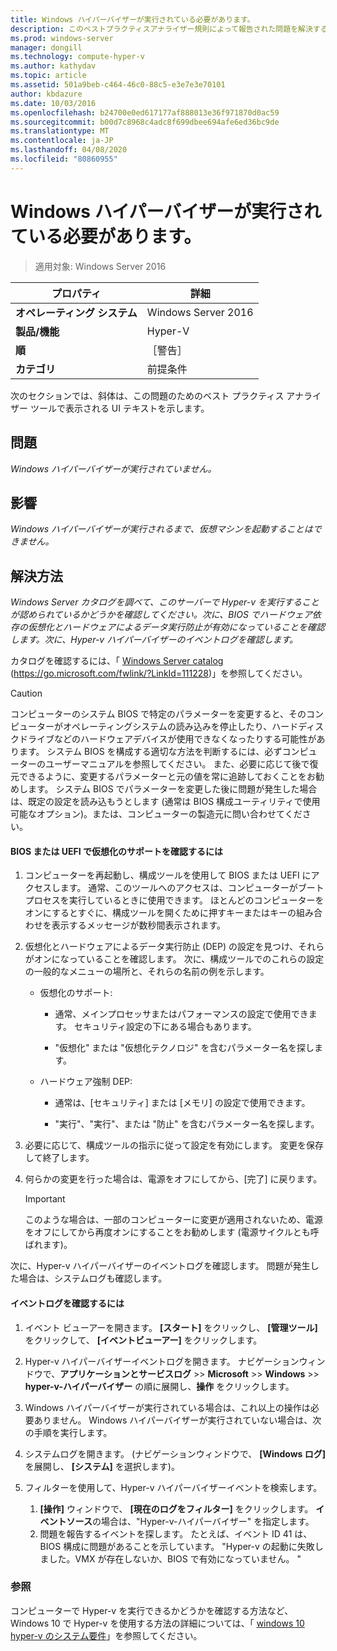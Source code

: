 ```yaml
---
title: Windows ハイパーバイザーが実行されている必要があります。
description: このベストプラクティスアナライザー規則によって報告された問題を解決するための手順を示します。
ms.prod: windows-server
manager: dongill
ms.technology: compute-hyper-v
ms.author: kathydav
ms.topic: article
ms.assetid: 501a9beb-c464-46c0-88c5-e3e7e3e70101
author: kbdazure
ms.date: 10/03/2016
ms.openlocfilehash: b24700e0ed617177af888013e36f971870d0ac59
ms.sourcegitcommit: b00d7c8968c4adc8f699dbee694afe6ed36bc9de
ms.translationtype: MT
ms.contentlocale: ja-JP
ms.lasthandoff: 04/08/2020
ms.locfileid: "80860955"
---
```

# <a name="windows-hypervisor-must-be-running"></a>Windows ハイパーバイザーが実行されている必要があります。

>適用対象: Windows Server 2016
  
|プロパティ|詳細|  
|-|-|  
|**オペレーティング システム**|Windows Server 2016|  
|**製品/機能**|Hyper-V|  
|**順**|［警告］|  
|**カテゴリ**|前提条件|  
  
次のセクションでは、斜体は、この問題のためのベスト プラクティス アナライザー ツールで表示される UI テキストを示します。  
  
## <a name="issue"></a>問題  
  
*Windows ハイパーバイザーが実行されていません。*  
  
## <a name="impact"></a>影響  
  
*Windows ハイパーバイザーが実行されるまで、仮想マシンを起動することはできません。*  
  
## <a name="resolution"></a>解決方法  
  
*Windows Server カタログを調べて、このサーバーで Hyper-v を実行することが認められているかどうかを確認してください。次に、BIOS でハードウェア依存の仮想化とハードウェアによるデータ実行防止が有効になっていることを確認します。次に、Hyper-v ハイパーバイザーのイベントログを確認します。*  
  
カタログを確認するには、「 [Windows Server catalog](https://go.microsoft.com/fwlink/?LinkId=111228) (https://go.microsoft.com/fwlink/?LinkId=111228)」を参照してください。  
  
> [!CAUTION]  
> コンピューターのシステム BIOS で特定のパラメーターを変更すると、そのコンピューターがオペレーティングシステムの読み込みを停止したり、ハードディスクドライブなどのハードウェアデバイスが使用できなくなったりする可能性があります。 システム BIOS を構成する適切な方法を判断するには、必ずコンピューターのユーザーマニュアルを参照してください。 また、必要に応じて後で復元できるように、変更するパラメーターと元の値を常に追跡しておくことをお勧めします。 システム BIOS でパラメーターを変更した後に問題が発生した場合は、既定の設定を読み込もうとします (通常は BIOS 構成ユーティリティで使用可能なオプション)。または、コンピューターの製造元に問い合わせてください。  
  
#### <a name="to-verify-virtualization-support-in-the-bios-or-uefi"></a>BIOS または UEFI で仮想化のサポートを確認するには  
  
1.  コンピューターを再起動し、構成ツールを使用して BIOS または UEFI にアクセスします。 通常、このツールへのアクセスは、コンピューターがブートプロセスを実行しているときに使用できます。 ほとんどのコンピューターをオンにするとすぐに、構成ツールを開くために押すキーまたはキーの組み合わせを表示するメッセージが数秒間表示されます。  
  
2.  仮想化とハードウェアによるデータ実行防止 (DEP) の設定を見つけ、それらがオンになっていることを確認します。 次に、構成ツールでのこれらの設定の一般的なメニューの場所と、それらの名前の例を示します。  
  
    -   仮想化のサポート:  
  
        -   通常、メインプロセッサまたはパフォーマンスの設定で使用できます。 セキュリティ設定の下にある場合もあります。  
  
        -   "仮想化" または "仮想化テクノロジ" を含むパラメーター名を探します。  
  
    -   ハードウェア強制 DEP:  
  
        -   通常は、[セキュリティ] または [メモリ] の設定で使用できます。  
  
        -   "実行"、"実行"、または "防止" を含むパラメーター名を探します。  
  
3.  必要に応じて、構成ツールの指示に従って設定を有効にします。 変更を保存して終了します。  
  
4.  何らかの変更を行った場合は、電源をオフにしてから、[完了] に戻ります。  
  
    > [!IMPORTANT]  
    > このような場合は、一部のコンピューターに変更が適用されないため、電源をオフにしてから再度オンにすることをお勧めします (電源サイクルとも呼ばれます)。  
  
次に、Hyper-v ハイパーバイザーのイベントログを確認します。 問題が発生した場合は、システムログも確認します。  
  
#### <a name="to-check-the-event-logs"></a>イベントログを確認するには  
  
1.  イベント ビューアーを開きます。 **[スタート]** をクリックし、 **[管理ツール]** をクリックして、 **[イベントビューアー]** をクリックします。  
  
2.  Hyper-v ハイパーバイザーイベントログを開きます。 ナビゲーションウィンドウで、**アプリケーションとサービスログ** >> **Microsoft** >> **Windows** >> **hyper-v-ハイパーバイザー** の順に展開し、**操作** をクリックします。  
  
3.  Windows ハイパーバイザーが実行されている場合は、これ以上の操作は必要ありません。 Windows ハイパーバイザーが実行されていない場合は、次の手順を実行します。  
  
4.  システムログを開きます。 (ナビゲーションウィンドウで、 **[Windows ログ]** を展開し、 **[システム]** を選択します)。  
  
5.  フィルターを使用して、Hyper-v ハイパーバイザーイベントを検索します。   
    1. **[操作]** ウィンドウで、 **[現在のログをフィルター]** をクリックします。 **イベントソース**の場合は、"Hyper-v-ハイパーバイザー" を指定します。   
    2. 問題を報告するイベントを探します。 たとえば、イベント ID 41 は、BIOS 構成に問題があることを示しています。 "Hyper-v の起動に失敗しました。VMX が存在しないか、BIOS で有効になっていません。 "  
  
### <a name="see-also"></a>参照  
コンピューターで Hyper-v を実行できるかどうかを確認する方法など、Windows 10 で Hyper-v を使用する方法の詳細については、「 [windows 10 hyper-v のシステム要件](https://msdn.microsoft.com/virtualization/hyperv_on_windows/quick_start/walkthrough_compatibility)」を参照してください。 


